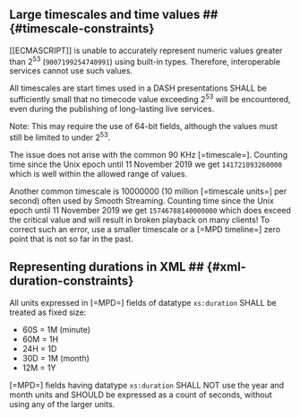 ## Large timescales and time values ## {#timescale-constraints}

[[ECMASCRIPT]] is unable to accurately represent numeric values greater than 2<sup>53</sup> (`9007199254740991`) using built-in types. Therefore, interoperable services cannot use such values.

All timescales are start times used in a DASH presentations SHALL be sufficiently small that no timecode value exceeding 2<sup>53</sup> will be encountered, even during the publishing of long-lasting live services.

Note: This may require the use of 64-bit fields, although the values must still be limited to under 2<sup>53</sup>.

<div class="example">

The issue does not arise with the common 90 KHz [=timescale=]. Counting time since the Unix epoch until 11 November 2019 we get `141721093260000` which is well within the allowed range of values.

Another common timescale is 10000000 (10 million [=timescale units=] per second) often used by Smooth Streaming. Counting time since the Unix epoch until 11 November 2019 we get `15746788140000000` which does exceed the critical value and will result in broken playback on many clients! To correct such an error, use a smaller timescale or a [=MPD timeline=] zero point that is not so far in the past.

</div>

## Representing durations in XML ## {#xml-duration-constraints}

All units expressed in [=MPD=] fields of datatype `xs:duration` SHALL be treated as fixed size:

* 60S = 1M (minute)
* 60M = 1H
* 24H = 1D
* 30D = 1M (month)
* 12M = 1Y

[=MPD=] fields having datatype `xs:duration` SHALL NOT use the year and month units and SHOULD be expressed as a count of seconds, without using any of the larger units.